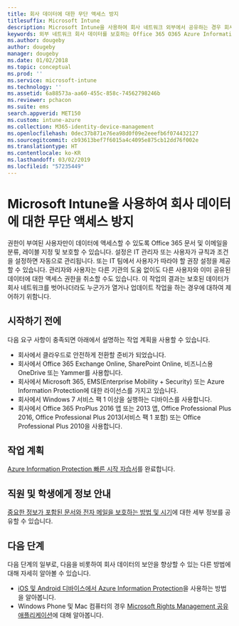 ```yaml
---
title: 회사 데이터에 대한 무단 액세스 방지
titlesuffix: Microsoft Intune
description: Microsoft Intune을 사용하여 회사 네트워크 외부에서 공유하는 경우 회사 데이터에 대한 무단 액세스를 방지합니다.
keywords: 외부 네트워크 회사 데이터를 보호하는 Office 365 O365 Azure Information Protection 데이터
ms.author: dougeby
author: dougeby
manager: dougeby
ms.date: 01/02/2018
ms.topic: conceptual
ms.prod: ''
ms.service: microsoft-intune
ms.technology: ''
ms.assetid: 6a88573a-aa60-455c-858c-74562798246b
ms.reviewer: pchacon
ms.suite: ems
search.appverid: MET150
ms.custom: intune-azure
ms.collection: M365-identity-device-management
ms.openlocfilehash: 0dec37b871e76ea98d0f09e2eeefb6f074432127
ms.sourcegitcommit: cb93613bef7f6015a4c4095e875cb12dd76f002e
ms.translationtype: HT
ms.contentlocale: ko-KR
ms.lasthandoff: 03/02/2019
ms.locfileid: "57235449"
---
```

# <a name="prevent-unauthorized-access-to-company-data-using-microsoft-intune"></a>Microsoft Intune을 사용하여 회사 데이터에 대한 무단 액세스 방지

권한이 부여된 사용자만이 데이터에 액세스할 수 있도록 Office 365 문서 및 이메일을 분류, 레이블 지정 및 보호할 수 있습니다. 설정은 IT 관리자 또는 사용자가 규칙과 조건을 설정하면 자동으로 관리됩니다. 또는 IT 팀에서 사용자가 따라야 할 권장 설정을 제공할 수 있습니다. 관리자와 사용자는 다른 기관의 도움 없이도 다른 사용자와 이미 공유된 데이터에 대한 액세스 권한을 취소할 수도 있습니다. 이 작업의 결과는 보호된 데이터가 회사 네트워크를 벗어나더라도 누군가가 열거나 업데이트 작업을 하는 경우에 대하여 제어하기 위함니다. 

## <a name="before-you-begin"></a>시작하기 전에

다음 요구 사항이 충족되면 아래에서 설명하는 작업 계획을 사용할 수 있습니다.
* 회사에서 클라우드로 안전하게 전환할 준비가 되었습니다.
* 회사에서 Office 365 Exchange Online, SharePoint Online, 비즈니스용 OneDrive 또는 Yammer를 사용합니다.
* 회사에서 Microsoft 365, EMS(Enterprise Mobility + Security) 또는 Azure Information Protection에 대한 라이선스를 가지고 있습니다.
* 회사에서 Windows 7 서비스 팩 1 이상을 실행하는 디바이스를 사용합니다.
* 회사에서 Office 365 ProPlus 2016 앱 또는 2013 앱, Office Professional Plus 2016, Office Professional Plus 2013(서비스 팩 1 포함) 또는 Office Professional Plus 2010을 사용합니다.

## <a name="action-plan"></a>작업 계획

[Azure Information Protection 빠른 시작 자습서](https://docs.microsoft.com/information-protection/get-started/infoprotect-quick-start-tutorial)를 완료합니다.  

## <a name="what-to-tell-employees-and-students"></a>직원 및 학생에게 정보 안내

[중요한 정보가 포함된 문서와 전자 메일을 보호하는 방법 및 시기](https://docs.microsoft.com/information-protection/deploy-use/help-users)에 대한 세부 정보를 공유할 수 있습니다.

## <a name="next-steps"></a>다음 단계

다음 단계의 일부로, 다음을 비롯하여 회사 데이터의 보안을 향상할 수 있는 다른 방법에 대해 자세히 알아볼 수 있습니다. 

* [iOS 및 Android 디바이스에서 Azure Information Protection](https://docs.microsoft.com/information-protection/rms-client/mobile-app-faq)을 사용하는 방법을 알아봅니다.
* Windows Phone 및 Mac 컴퓨터의 경우 [Microsoft Rights Management 공유 애플리케이션](https://technet.microsoft.com/dn451248)에 대해 알아봅니다.
